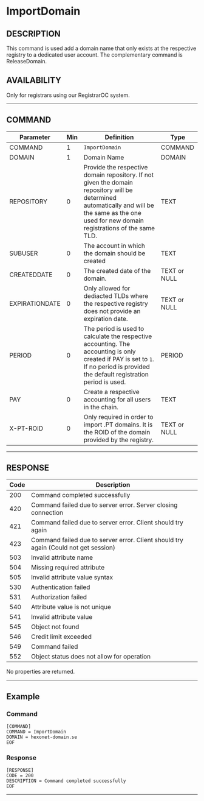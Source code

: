 # ImportDomain

## DESCRIPTION
This command is used add a domain name that only exists at the respective registry to a dedicated user account. The complementary command is ReleaseDomain.

## AVAILABILITY
Only for registrars using our RegistrarOC system.

----
## COMMAND

Parameter | Min | Definition | Type
---- | ---- | ---- | ----
COMMAND | 1 | `ImportDomain` | COMMAND
DOMAIN | 1 | Domain Name | DOMAIN
REPOSITORY | 0 | Provide the respective domain repository. If not given the domain repository will be determined automatically and will be the same as the one used for new domain registrations of the same TLD. | TEXT
SUBUSER | 0 | The account in which the domain should be created | TEXT
CREATEDDATE | 0 | The created date of the domain. | TEXT or NULL
EXPIRATIONDATE | 0 | Only allowed for dediacted TLDs where the respective registry does not provide an expiration date. | TEXT or NULL
PERIOD | 0 | The period is used to calculate the respective accounting. The accounting is only created if PAY is set to `1`. If no period is provided the default registration period is used. | PERIOD
PAY | 0 | Create a respective accounting for all users in the chain. | TEXT
X-PT-ROID | 0 | Only required in order to import .PT domains. It is the ROID of the domain provided by the registry. | TEXT or NULL

----
## RESPONSE

Code | Description
---- | ----
200 | Command completed successfully
420 | Command failed due to server error. Server closing connection
421 | Command failed due to server error. Client should try again
423 | Command failed due to server error. Client should try again (Could not get session)
503 |	Invalid attribute name
504 |	Missing required attribute
505 |	Invalid attribute value syntax
530 |	Authentication failed
531 |	Authorization failed
540 |	Attribute value is not unique
541 |	Invalid attribute value
545 |	Object not found
546 |	Credit limit exceeded
549 |	Command failed
552 |	Object status does not allow for operation

No properties are returned.

----
## Example

### Command

```
[COMMAND]
COMMAND = ImportDomain
DOMAIN = hexonet-domain.se
EOF
```
### Response

```
[RESPONSE]
CODE = 200
DESCRIPTION = Command completed successfully
EOF
```

----
